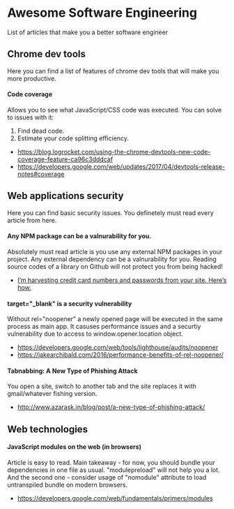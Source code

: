 # Awesome Software Engineering
List of articles that make you a better software engineer

## Chrome dev tools
Here you can find a list of features of chrome dev tools that will make you more productive.

#### Code coverage
Allows you to see what JavaScript/CSS code was executed. You can solve to issues with it:

1. Find dead code.
2. Estimate your code splitting efficiency. 

* https://blog.logrocket.com/using-the-chrome-devtools-new-code-coverage-feature-ca96c3dddcaf
* https://developers.google.com/web/updates/2017/04/devtools-release-notes#coverage


## Web applications security

Here you can find basic security issues. You definetely must read every article from here.

#### Any NPM package can be a valnurability for you.
Absolutely must read article is you use any external NPM packages in your project. Any external dependency can be a valnurability for you. Reading source codes of a library on Github will not protect you from being hacked! 

* [I’m harvesting credit card numbers and passwords from your site. Here’s how.](https://hackernoon.com/im-harvesting-credit-card-numbers-and-passwords-from-your-site-here-s-how-9a8cb347c5b5)

#### target="_blank" is a security vulnerability
Without rel="noopener" a newly opened page will be executed in the same process as main app. It casuses performance issues and a securtiy vulnerability due to access to window.opener.location object.  

* https://developers.google.com/web/tools/lighthouse/audits/noopener
* https://jakearchibald.com/2016/performance-benefits-of-rel-noopener/

#### Tabnabbing: A New Type of Phishing Attack
You open a site, switch to another tab and the site replaces it with gmail/whatever fishing version.

* http://www.azarask.in/blog/post/a-new-type-of-phishing-attack/

## Web technologies

#### JavaScript modules on the web (in browsers)
Article is easy to read. Main takeaway - for now, you should bundle your dependencies in one file as usual. "modulepreload" will not help you a lot. And the second one - consider usage of "nomodule" attribute to load untranspiled bundle on modern browsers.

* https://developers.google.com/web/fundamentals/primers/modules
